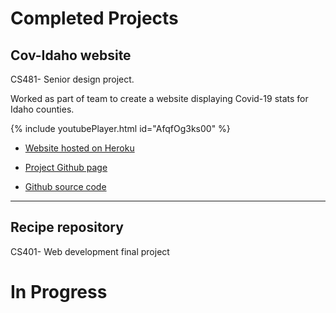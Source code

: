 # Completed Projects
## Cov-Idaho website
CS481- Senior design project.

Worked as part of team to create a website displaying Covid-19 stats for Idaho counties.

{% include youtubePlayer.html id="AfqfOg3ks00" %}


* [Website hosted on Heroku](https://cov-idaho.herokuapp.com/)

* [Project Github page](https://kensleemoy.github.io/SeniorDesign/)

* [Github source code](https://github.com/Kensleemoy/SeniorDesign)

<hr>

## Recipe repository

CS401- Web development final project




# In Progress


